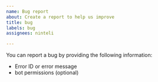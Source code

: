 ```yaml
---
name: Bug report
about: Create a report to help us improve
title: bug
labels: bug
assignees: ninteli

---
```


You can report a bug by providing the following information:
- Error ID or error message
- bot permissions (optional)
